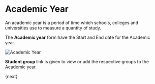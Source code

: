 <!-- add-breadcrumbs -->
# Academic Year

An academic year is a period of time which schools, colleges and universities use to measure a quantity of study.

The **Academic year** form have the Start and End date for the Academic year.

<img class="screenshot" alt="Academic Year" src="/docs/assets/img/schools/setup/academic-year.png">

**Student group** link is given to view or add the respective groups to the Academic year.

{next} 